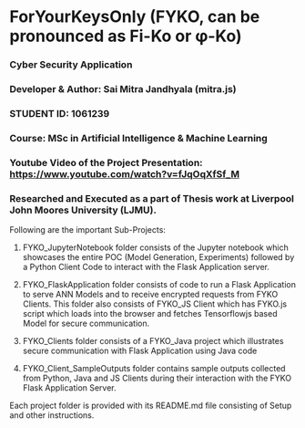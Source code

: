 # ForYourKeysOnly (FYKO, can be pronounced as Fi-Ko or φ-Ko)
### Cyber Security Application

### Developer & Author: Sai Mitra Jandhyala (mitra.js)
### STUDENT ID: 1061239
### Course: MSc in Artificial Intelligence & Machine Learning

### Youtube Video of the Project Presentation: https://www.youtube.com/watch?v=fJqOqXfSf_M

### Researched and Executed as a part of Thesis work at Liverpool John Moores University (LJMU).

Following are the important Sub-Projects:

1. FYKO_JupyterNotebook folder consists of the Jupyter notebook which showcases the entire POC (Model Generation, Experiments) followed by a Python Client Code to interact with the Flask Application server.
   
2. FYKO_FlaskApplication folder consists of code to run a Flask Application to serve ANN Models and to receive encrypted requests from FYKO Clients. This folder also consists of FYKO_JS Client which has FYKO.js script which loads into the browser and fetches Tensorflowjs based Model for secure communication.
   
3. FYKO_Clients folder consists of a FYKO_Java project which illustrates secure communication with Flask Application using Java code
	
4. FYKO_Client_SampleOutputs folder contains sample outputs collected from Python, Java and JS Clients during their interaction with the FYKO Flask Application Server.

Each project folder is provided with its README.md file consisting of Setup and other instructions.

